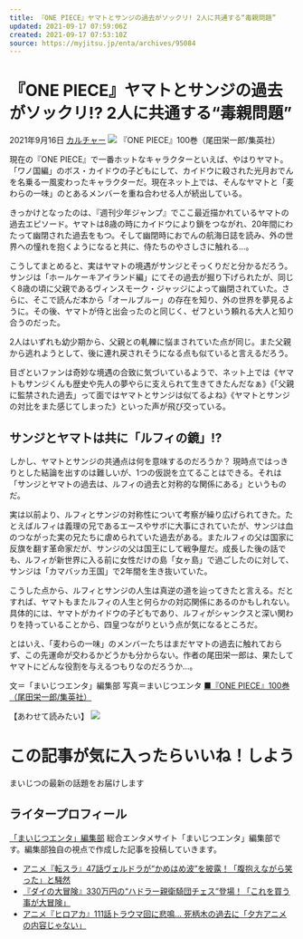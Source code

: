 ```yaml
---
title: 『ONE PIECE』ヤマトとサンジの過去がソックリ! 2人に共通する“毒親問題”
updated: 2021-09-17 07:59:06Z
created: 2021-09-17 07:53:10Z
source: https://myjitsu.jp/enta/archives/95084
---
```


# 『ONE PIECE』ヤマトとサンジの過去がソックリ!? 2人に共通する“毒親問題”

2021年9月16日
[カルチャー](https://myjitsu.jp/enta/archives/category/culture)
![](../_resources/96feee1981f0df568fedd7e7a6c77052.jpg)
『ONE PIECE』100巻（尾田栄一郎/集英社）

現在の『ONE PIECE』で一番ホットなキャラクターといえば、やはりヤマト。「ワノ国編」のボス・カイドウの子どもにして、カイドウに殺された光月おでんを名乗る一風変わったキャラクターだ。現在ネット上では、そんなヤマトと「麦わらの一味」のとあるメンバーを重ね合わせる人が続出している。

きっかけとなったのは、『週刊少年ジャンプ』でここ最近描かれているヤマトの過去エピソード。ヤマトは8歳の時にカイドウにより鎖をつながれ、20年間にわたって幽閉された過去をもつ。そして幽閉時におでんの航海日誌を読み、外の世界への憧れを抱くようになると共に、侍たちのやさしさに触れる…。

こうしてまとめると、実はヤマトの境遇がサンジとそっくりだと分かるだろう。サンジは「ホールケーキアイランド編」にてその過去が掘り下げられたが、同じく8歳の頃に父親であるヴィンスモーク・ジャッジによって幽閉されていた。さらに、そこで読んだ本から「オールブルー」の存在を知り、外の世界を夢見るように。その後、ヤマトが侍と出会ったのと同じく、ゼフという頼れる大人と知り合うのだった。

2人はいずれも幼少期から、父親との軋轢に悩まされていた点が同じ。また父親から逃れようとして、後に連れ戻されそうになる点も似ていると言えるだろう。

目ざといファンは奇妙な境遇の合致に気づいているようで、ネット上では《ヤマトもサンジくんも歴史や先人の夢やらに支えられて生きてきたんだなぁ》《「父親に監禁された過去」って面ではヤマトとサンジは似てるよね》《ヤマトとサンジの対比をまた感じてしまった》といった声が飛び交っている。

## サンジとヤマトは共に「ルフィの鏡」!?

しかし、ヤマトとサンジの共通点は何を意味するのだろうか？ 現時点ではっきりとした結論を出すのは難しいが、1つの仮説を立てることはできる。それは「サンジとヤマトの過去は、ルフィの過去と対称的な関係にある」というものだ。

実は以前より、ルフィとサンジの対称性について考察が繰り広げられてきた。たとえばルフィは義理の兄であるエースやサボに大事にされていたが、サンジは血のつながった実の兄たちに虐められていた過去がある。またルフィの父は国家に反旗を翻す革命家だが、サンジの父は国王にして戦争屋だ。成長した後の話でも、ルフィが新世界に入る前に女性だけの島「女ヶ島」で過ごしたのに対して、サンジは「カマバッカ王国」で2年間を生き抜いていた。

こうした点から、ルフィとサンジの人生は真逆の道を辿ってきたと言える。だとすれば、ヤマトもまたルフィの人生と何らかの対応関係にあるのかもしれない。具体的には、ヤマトがカイドウの子どもであり、ルフィがシャンクスと深い関わりを持っていることから、四皇つながりという点が気になるところだ。

とはいえ、「麦わらの一味」のメンバーたちはまだヤマトの過去に触れておらず、この先運命が交わるかどうかも分からない。作者の尾田栄一郎は、果たしてヤマトにどんな役割を与えるつもりなのだろうか…。

文＝「まいじつエンタ」編集部
写真＝まいじつエンタ
[■『ONE PIECE』100巻（尾田栄一郎/集英社）](https://amzn.to/3n4624L)

【あわせて読みたい】
![](../_resources/05ccb7d07240b840a9f9df7f58828a91.jpg)

# この記事が気に入ったらいいね！しよう

まいじつの最新の話題をお届けします

## ライタープロフィール

[「まいじつエンタ」編集部](https://myjitsu.jp/enta/archives/author/enta_editor)
総合エンタメサイト「まいじつエンタ」編集部です。編集部独自の視点で作成した記事を投稿していきます。

- [アニメ『転スラ』47話ヴェルドラが“かめはめ波”を披露！「腹抱えながら笑った」と騒然](https://myjitsu.jp/enta/archives/95128)
- [『ダイの大冒険』330万円の“ハドラー親衛騎団チェス”登場！「これを買う事が大冒険」](https://myjitsu.jp/enta/archives/95098)
- [アニメ『ヒロアカ』111話トラウマ回に悲鳴… 死柄木の過去に「夕方アニメの内容じゃない」](https://myjitsu.jp/enta/archives/95067)